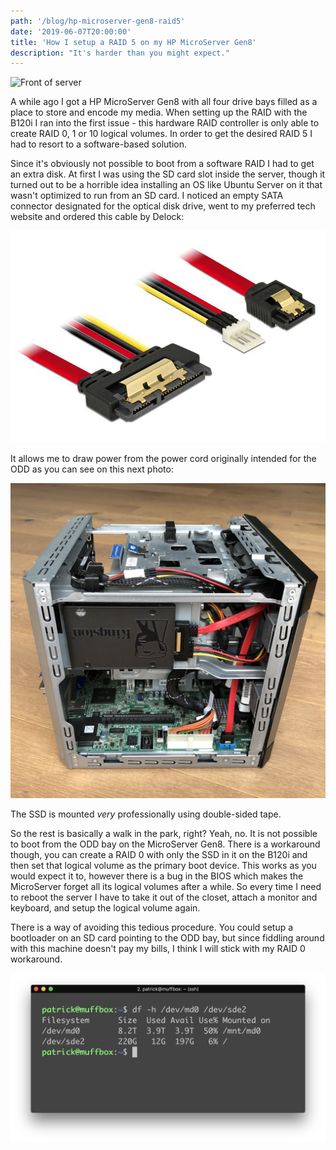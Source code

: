 ```yaml
---
path: '/blog/hp-microserver-gen8-raid5'
date: '2019-06-07T20:00:00'
title: 'How I setup a RAID 5 on my HP MicroServer Gen8'
description: "It's harder than you might expect."
---
```


![Front of server](./server_front.jpg)

A while ago I got a HP MicroServer Gen8 with all four drive bays filled as a place to store and encode my media. When setting up the RAID with the B120i I ran into the first issue - this hardware RAID controller is only able to create RAID 0, 1 or 10 logical volumes. In order to get the desired RAID 5 I had to resort to a software-based solution.

Since it's obviously not possible to boot from a software RAID I had to get an extra disk. At first I was using the SD card slot inside the server, though it turned out to be a horrible idea installing an OS like Ubuntu Server on it that wasn't optimized to run from an SD card. I noticed an empty SATA connector designated for the optical disk drive, went to my preferred tech website and ordered this cable by Delock:

![Delock SATA cable](./delock_sata_cable.jpg)

It allows me to draw power from the power cord originally intended for the ODD as you can see on this next photo:

![Side view of the server](./sideview.jpg)

The SSD is mounted _very_ professionally using double-sided tape.

So the rest is basically a walk in the park, right? Yeah, no. It is not possible to boot from the ODD bay on the MicroServer Gen8. There is a workaround though, you can create a RAID 0 with only the SSD in it on the B120i and then set that logical volume as the primary boot device. This works as you would expect it to, however there is a bug in the BIOS which makes the MicroServer forget all its logical volumes after a while. So every time I need to reboot the server I have to take it out of the closet, attach a monitor and keyboard, and setup the logical volume again.

There is a way of avoiding this tedious procedure. You could setup a bootloader on an SD card pointing to the ODD bay, but since fiddling around with this machine doesn't pay my bills, I think I will stick with my RAID 0 workaround.

![Terminal screenshot](./terminal.png)
